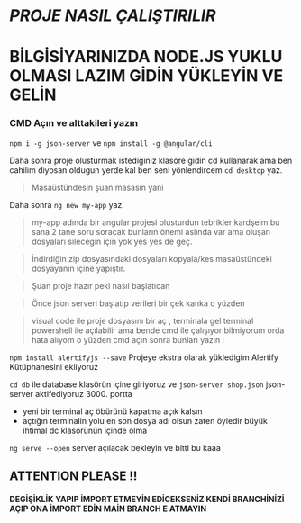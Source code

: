 # *PROJE NASIL ÇALIŞTIRILIR*

# BİLGİSİYARINIZDA NODE.JS YUKLU OLMASI LAZIM GİDİN YÜKLEYİN VE GELİN

###  CMD Açın ve alttakileri yazın
   `npm i -g json-server` ve
   `npm install -g @angular/cli` 
   
 Daha sonra proje olusturmak istediginiz klasöre gidin cd kullanarak ama ben cahilim diyosan oldugun yerde kal ben seni yönlendircem
`cd desktop` yaz.
>Masaüstündesin şuan masasın yani

  Daha sonra
`ng new my-app`  yaz.
>my-app adında bir angular projesi olusturdun tebrikler kardşeim bu sana 2 tane soru soracak bunların önemi aslında var ama oluşan dosyaları silecegin için yok yes yes de geç.

 >İndirdiğin zip dosyasındaki dosyaları kopyala/kes masaüstündeki dosyayanın içine yapıştır.
 
 >Şuan proje hazır peki nasıl başlatıcan
 
 >Önce json serveri başlatıp verileri bir çek kanka o yüzden

  >visual code ile proje dosyasını bir aç , terminala gel 
	terminal powershell ile açılabilir ama bende cmd ile çalışıyor bilmiyorum orda hata alıyom
	o yüzden cmd açın sonra bunları yazın :
  
 ` npm install alertifyjs --save ` Projeye ekstra olarak yükledigim Alertify Kütüphanesini ekliyoruz
 
 `cd db` ile database klasörün içine giriyoruz ve
 `json-server shop.json` json-server aktifediyoruz 3000. portta
- yeni bir terminal aç öbürünü kapatma açık kalsın 
- açtığın terminalin yolu en son dosya adı olsun zaten öyledir büyük ihtimal dc klasörünün içinde olma

`ng serve --open` server açılacak bekleyin ve bitti bu kaaa

## ATTENTION PLEASE !!
 #### DEGİŞİKLİK YAPIP İMPORT ETMEYİN EDİCEKSENİZ KENDİ BRANCHİNİZİ AÇIP ONA İMPORT EDİN MAİN BRANCH E ATMAYIN
